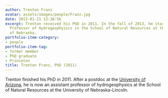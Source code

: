```yaml
---
author: Trenton Franz
avatar: assets/images/people/Franz.jpg
date: 2012-01-21 13:38:56
excerpt: Trenton received his PhD in 2011. In the fall of 2013, he started as an Assistant
  Professor of Hydrogeophyiscs in the School of Natural Resources at the University
  of Nebraska.
portfolio-item-category:
- people
portfolio-item-tag:
- former member
- PhD graduate
- Princeton
title: Trenton Franz, PhD (2011)
---
```


 

Trenton finished his PhD in 2011. After a postdoc at the <a href="http://www.hwr.arizona.edu/users/tfranz" target="_blank">University of Arizona</a>, he is now an assistant professor of hydrogeophysics at the School of Natural Resources at the University of Nebraska-Lincoln.